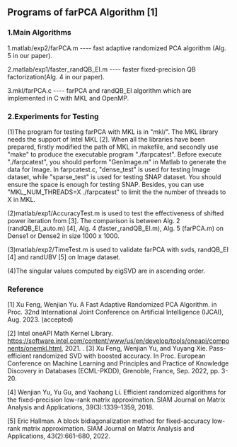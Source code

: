 Programs of farPCA Algorithm [1]
---
### 1.Main Algorithms

1.matlab/exp2/farPCA.m ---- fast adaptive randomized PCA algorithm (Alg. 5 in our paper).

2.matlab/exp1/faster_randQB_EI.m ---- faster fixed-precision QB factorization(Alg. 4 in our paper).

3.mkl/farPCA.c ---- farPCA and randQB_EI algorithm which are implemented in C with MKL and OpenMP.

### 2.Experiments for Testing

(1)The program for testing farPCA with MKL is in "mkl/". The MKL library needs the support of Intel MKL [2]. When all the libraries have been prepared, firstly modified the path of MKL in makefile, and secondly use "make" to produce the executable program "./farpcatest". Before execute "./farpcatest", you should perform "GenImage.m" in Matlab to generate the data for Image. In farpcatest.c, "dense_test" is used for testing Image dataset, while "sparse_test" is used for testing SNAP dataset. You should ensure the space is enough for testing SNAP. Besides, you can use "MKL_NUM_THREADS=X ./farpcatest" to limit the the number of threads to X in MKL.  

(2)matlab/exp1/AccuracyTest.m is used to test the effectiveness of shifted power iteration from [3]. The comparison is between Alg. 2 (randQB_EI_auto.m)  [4], Alg. 4  (faster_randQB_EI.m), Alg. 5  (farPCA.m) on Dense1 or Dense2 in size 1000 x 1000.

(3)matlab/exp2/TimeTest.m is used to validate farPCA with svds,  randQB_EI [4] and randUBV [5] on Image dataset.

(4)The singular values computed by eigSVD are in ascending order.

### Reference

[1] Xu Feng, Wenjian Yu. A Fast Adaptive Randomized PCA Algorithm. in Proc. 32nd International Joint Conference on Artificial Intelligence (IJCAI), Aug. 2023. (accepted)

[2] Intel oneAPI Math Kernel Library. https://software.intel.com/content/www/us/en/develop/tools/oneapi/components/onemkl.html, 2021. 
.
[3] Xu Feng, Wenjian Yu, and Yuyang Xie. Pass-efficient randomized SVD with boosted accuracy. In Proc. European Conference on Machine Learning and Principles and Practice of Knowledge Discovery in Databases (ECML-PKDD), Grenoble, France, Sep. 2022, pp. 3-20.

[4] Wenjian Yu, Yu Gu, and Yaohang Li. Efficient randomized algorithms for the fixed-precision low-rank matrix approximation. SIAM Journal on Matrix Analysis and Applications, 39(3):1339–1359, 2018.

[5] Eric Hallman. A block bidiagonalization method for fixed-accuracy low-rank matrix approximation. SIAM Journal on Matrix Analysis and Applications, 43(2):661–680, 2022.